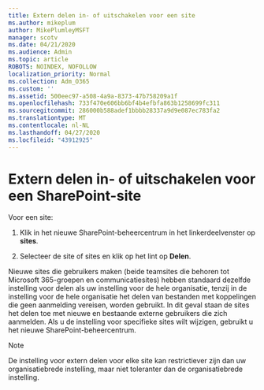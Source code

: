 ```yaml
---
title: Extern delen in- of uitschakelen voor een site
ms.author: mikeplum
author: MikePlumleyMSFT
manager: scotv
ms.date: 04/21/2020
ms.audience: Admin
ms.topic: article
ROBOTS: NOINDEX, NOFOLLOW
localization_priority: Normal
ms.collection: Adm_O365
ms.custom: ''
ms.assetid: 500eec97-a508-4a9a-8373-47b758209a1f
ms.openlocfilehash: 733f470e606bb6bf4b4efbfa863b1258699fc311
ms.sourcegitcommit: 286000b588adef1bbbb28337a9d9e087ec783fa2
ms.translationtype: MT
ms.contentlocale: nl-NL
ms.lasthandoff: 04/27/2020
ms.locfileid: "43912925"
---
```

# <a name="turn-external-sharing-on-or-off-for-a-sharepoint-site"></a>Extern delen in- of uitschakelen voor een SharePoint-site

Voor een site:
  
1. Klik in het nieuwe SharePoint-beheercentrum in het linkerdeelvenster op **sites**.
    
2. Selecteer de site of sites en klik op het lint op **Delen**.
    
Nieuwe sites die gebruikers maken (beide teamsites die behoren tot Microsoft 365-groepen en communicatiesites) hebben standaard dezelfde instelling voor delen als uw instelling voor de hele organisatie, tenzij in de instelling voor de hele organisatie het delen van bestanden met koppelingen die geen aanmelding vereisen, worden gebruikt. In dit geval staan de sites het delen toe met nieuwe en bestaande externe gebruikers die zich aanmelden. Als u de instelling voor specifieke sites wilt wijzigen, gebruikt u het nieuwe SharePoint-beheercentrum.
  
> [!NOTE]
> De instelling voor extern delen voor elke site kan restrictiever zijn dan uw organisatiebrede instelling, maar niet toleranter dan de organisatiebrede instelling. 
  

